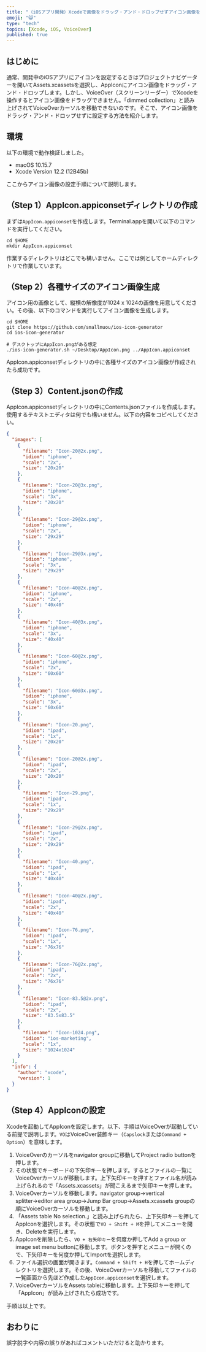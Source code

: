 ```yaml
---
title: "（iOSアプリ開発）Xcodeで画像をドラッグ・アンド・ドロップせずアイコン画像を設定する方法"
emoji: "😺"
type: "tech"
topics: [Xcode, iOS, VoiceOver]
published: true
---
```

## はじめに

通常、開発中のiOSアプリにアイコンを設定するときはプロジェクトナビゲーターを開いてAssets.xcassetsを選択し、AppIconにアイコン画像をドラッグ・アンド・ドロップします。しかし、VoiceOver（スクリーンリーダー）でXcodeを操作するとアイコン画像をドラッグできません。「dimmed collection」と読み上げされてVoiceOverカーソルを移動できないのです。そこで、アイコン画像をドラッグ・アンド・ドロップせずに設定する方法を紹介します。

## 環境

以下の環境で動作検証しました。

- macOS 10.15.7
- Xcode Version 12.2 (12B45b)

ここからアイコン画像の設定手順について説明します。

## （Step 1）AppIcon.appiconsetディレクトリの作成

まずは`AppIcon.appiconset`を作成します。Terminal.appを開いて以下のコマンドを実行してください。

```console
cd $HOME
mkdir AppIcon.appiconset
```

作業するディレクトリはどこでも構いません。ここでは例としてホームディレクトリで作業しています。

## （Step 2）各種サイズのアイコン画像生成

アイコン用の画像として、縦横の解像度が1024 x 1024の画像を用意してください。その後、以下のコマンドを実行してアイコン画像を生成します。

```console
cd $HOME
git clone https://github.com/smallmuou/ios-icon-generator
cd ios-icon-generator

# デスクトップにAppIcon.pngがある想定
./ios-icon-generator.sh ~/Desktop/AppIcon.png ../AppIcon.appiconset
```

AppIcon.appiconsetディレクトリの中に各種サイズのアイコン画像が作成されたら成功です。

## （Step 3）Content.jsonの作成

AppIcon.appiconsetディレクトリの中にContents.jsonファイルを作成します。使用するテキストエディタは何でも構いません。以下の内容をコピペしてください。

```json
{
  "images": [
    {
      "filename": "Icon-20@2x.png",
      "idiom": "iphone",
      "scale": "2x",
      "size": "20x20"
    },
    {
      "filename": "Icon-20@3x.png",
      "idiom": "iphone",
      "scale": "3x",
      "size": "20x20"
    },
    {
      "filename": "Icon-29@2x.png",
      "idiom": "iphone",
      "scale": "2x",
      "size": "29x29"
    },
    {
      "filename": "Icon-29@3x.png",
      "idiom": "iphone",
      "scale": "3x",
      "size": "29x29"
    },
    {
      "filename": "Icon-40@2x.png",
      "idiom": "iphone",
      "scale": "2x",
      "size": "40x40"
    },
    {
      "filename": "Icon-40@3x.png",
      "idiom": "iphone",
      "scale": "3x",
      "size": "40x40"
    },
    {
      "filename": "Icon-60@2x.png",
      "idiom": "iphone",
      "scale": "2x",
      "size": "60x60"
    },
    {
      "filename": "Icon-60@3x.png",
      "idiom": "iphone",
      "scale": "3x",
      "size": "60x60"
    },
    {
      "filename": "Icon-20.png",
      "idiom": "ipad",
      "scale": "1x",
      "size": "20x20"
    },
    {
      "filename": "Icon-20@2x.png",
      "idiom": "ipad",
      "scale": "2x",
      "size": "20x20"
    },
    {
      "filename": "Icon-29.png",
      "idiom": "ipad",
      "scale": "1x",
      "size": "29x29"
    },
    {
      "filename": "Icon-29@2x.png",
      "idiom": "ipad",
      "scale": "2x",
      "size": "29x29"
    },
    {
      "filename": "Icon-40.png",
      "idiom": "ipad",
      "scale": "1x",
      "size": "40x40"
    },
    {
      "filename": "Icon-40@2x.png",
      "idiom": "ipad",
      "scale": "2x",
      "size": "40x40"
    },
    {
      "filename": "Icon-76.png",
      "idiom": "ipad",
      "scale": "1x",
      "size": "76x76"
    },
    {
      "filename": "Icon-76@2x.png",
      "idiom": "ipad",
      "scale": "2x",
      "size": "76x76"
    },
    {
      "filename": "Icon-83.5@2x.png",
      "idiom": "ipad",
      "scale": "2x",
      "size": "83.5x83.5"
    },
    {
      "filename": "Icon-1024.png",
      "idiom": "ios-marketing",
      "scale": "1x",
      "size": "1024x1024"
    }
  ],
  "info": {
    "author": "xcode",
    "version": 1
  }
}
```

## （Step 4）AppIconの設定

Xcodeを起動してAppIconを設定します。以下、手順はVoiceOverが起動している前提で説明します。`VO`はVoiceOver装飾キー（`Capslock`または`Command + Option`）を意味します。

1. VoiceOverのカーソルをnavigator groupに移動してProject radio buttonを押します。
2. その状態でキーボードの下矢印キーを押します。するとファイルの一覧にVoiceOverカーソルが移動します。上下矢印キーを押すとファイル名が読み上げられるので「Assets.xcassets」が聞こえるまで矢印キーを押します。
3. VoiceOverカーソルを移動します。navigator group→vertical splitter→editor area group→Jump Bar group→Assets.xcassets groupの順にVoiceOverカーソルを移動します。
4. 「Assets table No selection.」と読み上げられたら、上下矢印キーを押してAppIconを選択します。その状態で`VO + Shift + M`を押してメニューを開き、Deleteを実行します。
5. AppIconを削除したら、`VO + 右矢印キー`を何度か押してAdd a group or image set menu buttonに移動します。ボタンを押すとメニューが開くので、下矢印キーを何度か押してImportを選択します。
6. ファイル選択の画面が開きます。`Command + Shift + H`を押してホームディレクトリを選択します。その後、VoiceOverカーソルを移動してファイルの一覧画面から先ほど作成した`AppIcon.appiconset`を選択します。
7. VoiceOverカーソルをAssets tableに移動します。上下矢印キーを押して「AppIcon」が読み上げされたら成功です。

手順は以上です。

## おわりに

誤字脱字や内容の誤りがあればコメントいただけると助かります。
